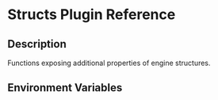 # Structs Plugin Reference

## Description

Functions exposing additional properties of engine structures.

## Environment Variables
